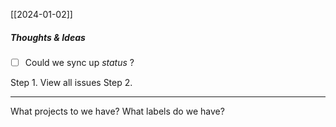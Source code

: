 [[2024-01-02]]


##### Thoughts & Ideas
- [ ] Could we sync up *status* ? 


Step 1. View all issues
Step 2. 




---

What projects to we have? 
What labels do we have?


